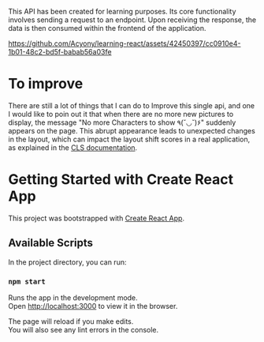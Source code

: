 This API has been created for learning purposes. Its core functionality involves sending a request to an endpoint. 
Upon receiving the response, the data is then consumed within the frontend of the application.


https://github.com/Acyony/learning-react/assets/42450397/cc0910e4-1b01-48c2-bd5f-babab56a03fe




# To improve
There are still a lot of things that I can do to Improve this single api, and one I would like to poin out it that
when there are no more new pictures to display, the message "No more Characters to show ٩(˘◡˘)۶" suddenly 
appears on the page. This abrupt appearance leads to unexpected changes in the layout, which can impact the 
layout shift scores in a real application, as explained in the [CLS documentation](https://web.dev/cls/).



# Getting Started with Create React App

This project was bootstrapped with [Create React App](https://github.com/facebook/create-react-app).

## Available Scripts

In the project directory, you can run:

### `npm start`

Runs the app in the development mode.\
Open [http://localhost:3000](http://localhost:3000) to view it in the browser.

The page will reload if you make edits.\
You will also see any lint errors in the console.

